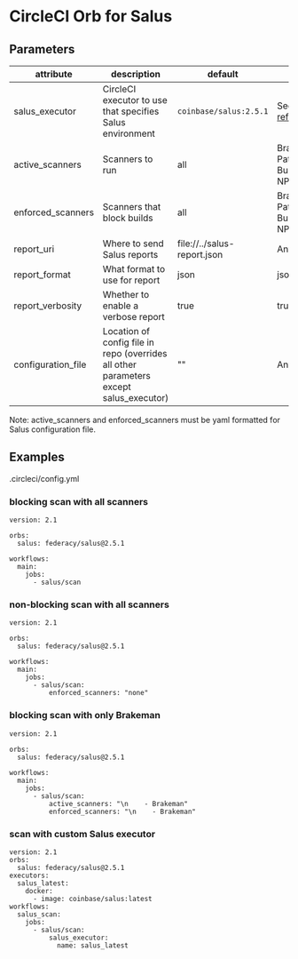# CircleCI Orb for Salus

## Parameters

| attribute | description | default | options |
| --------- | ----------- | ------- | ------- |
| salus_executor | CircleCI executor to use that specifies Salus environment | `coinbase/salus:2.5.1` | See [executor reference](https://circleci.com/docs/2.0/configuration-reference/#executors-requires-version-21)|
| active_scanners | Scanners to run | all | Brakeman, PatternSearch, BundleAudit, NPMAudit |
| enforced_scanners | Scanners that block builds | all | Brakeman, PatternSearch, BundleAudit, NPMAudit |
| report_uri | Where to send Salus reports | file://../salus-report.json | Any URI |
| report_format | What format to use for report | json | json, yaml, txt |
| report_verbosity | Whether to enable a verbose report | true | true, false |
| configuration_file | Location of config file in repo (overrides all other parameters except salus_executor) | "" | Any filename |

Note: active_scanners and enforced_scanners must be yaml formatted for Salus configuration file.

## Examples

.circleci/config.yml

### blocking scan with all scanners

```
version: 2.1

orbs:
  salus: federacy/salus@2.5.1

workflows:
  main:
    jobs:
      - salus/scan
```

### non-blocking scan with all scanners

```
version: 2.1

orbs:
  salus: federacy/salus@2.5.1

workflows:
  main:
    jobs:
      - salus/scan:
          enforced_scanners: "none"
```

### blocking scan with only Brakeman

```
version: 2.1

orbs:
  salus: federacy/salus@2.5.1

workflows:
  main:
    jobs:
      - salus/scan:
          active_scanners: "\n    - Brakeman"
          enforced_scanners: "\n    - Brakeman"
```

### scan with custom Salus executor

```
version: 2.1
orbs:
  salus: federacy/salus@2.5.1
executors:
  salus_latest:
    docker:
      - image: coinbase/salus:latest
workflows:
  salus_scan:
    jobs: 
      - salus/scan:
          salus_executor:
            name: salus_latest
```
